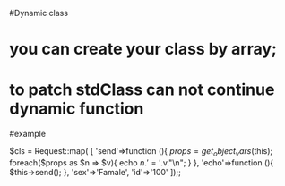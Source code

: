 #Dynamic class
# you can create your class by array;
# to patch stdClass can not continue dynamic function

#example 


$cls = Request::map(
[
	'send'=>function (){
		$props = get_object_vars($this);
        	foreach($props as $n => $v){
                	echo $n.'='.$v."\n";
        	}
	},
	'echo'=>function (){
		 $this->send();
	},
	'sex'=>'Famale',
	'id'=>'100'
]);;
